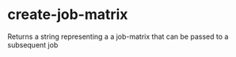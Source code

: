 # create-job-matrix
Returns a string representing a a job-matrix that can be passed to a subsequent job
